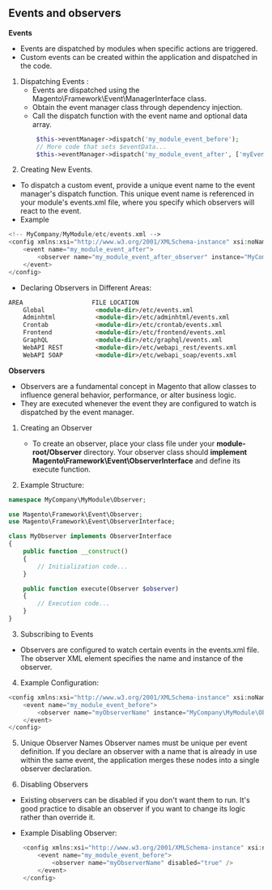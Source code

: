 ## Events and observers

**Events** 
- Events are dispatched by modules when specific actions are triggered.
- Custom events can be created within the application and dispatched in the code.

1. Dispatching Events :
    - Events are dispatched using the Magento\Framework\Event\ManagerInterface class.
    - Obtain the event manager class through dependency injection.
    - Call the dispatch function with the event name and optional data array.
       ```php
        $this->eventManager->dispatch('my_module_event_before'); 
        // More code that sets $eventData...
        $this->eventManager->dispatch('my_module_event_after', ['myEventData' => $eventData]);
       ```
2. Creating New Events.
- To dispatch a custom event, provide a unique event name to the event manager's dispatch function. This unique event name is referenced in your module's events.xml file, where you specify which observers will react to the event.
- Example 
```php
<!-- MyCompany/MyModule/etc/events.xml -->
<config xmlns:xsi="http://www.w3.org/2001/XMLSchema-instance" xsi:noNamespaceSchemaLocation="urn:magento:framework:Event/etc/events.xsd">
    <event name="my_module_event_after">
        <observer name="my_module_event_after_observer" instance="MyCompany\MyModule\Observer\MyEvent"/>
    </event>
</config>
```
- Declaring Observers in Different Areas:
```markdown
AREA	               FILE LOCATION
    Global	            <module-dir>/etc/events.xml
    Adminhtml	        <module-dir>/etc/adminhtml/events.xml
    Crontab	            <module-dir>/etc/crontab/events.xml
    Frontend	        <module-dir>/etc/frontend/events.xml
    GraphQL	            <module-dir>/etc/graphql/events.xml
    WebAPI REST	        <module-dir>/etc/webapi_rest/events.xml
    WebAPI SOAP	        <module-dir>/etc/webapi_soap/events.xml
```
**Observers** 
- Observers are a fundamental concept in Magento that allow classes to influence general behavior, performance, or alter business logic. 
- They are executed whenever the event they are configured to watch is dispatched by the event manager.
1. Creating an Observer
    - To create an observer, place your class file under your  **module-root/Observer** directory. Your observer class should **implement Magento\Framework\Event\ObserverInterface** and define its execute function.

2. Example Structure:

```php
namespace MyCompany\MyModule\Observer;

use Magento\Framework\Event\Observer;
use Magento\Framework\Event\ObserverInterface;

class MyObserver implements ObserverInterface
{
    public function __construct()
    {
        // Initialization code...
    }

    public function execute(Observer $observer)
    {
        // Execution code...
    }
}
```
3. Subscribing to Events
 - Observers are configured to watch certain events in the events.xml file. The observer XML element specifies the name and instance of the observer.

4. Example Configuration:
 
```php
<config xmlns:xsi="http://www.w3.org/2001/XMLSchema-instance" xsi:noNamespaceSchemaLocation="urn:magento:framework:Event/etc/events.xsd">
    <event name="my_module_event_before">
        <observer name="myObserverName" instance="MyCompany\MyModule\Observer\MyObserver" />
    </event>
</config>
```
5. Unique Observer Names
Observer names must be unique per event definition. If you declare an observer with a name that is already in use within the same event, the application merges these nodes into a single observer declaration.

6. Disabling Observers
 - Existing observers can be disabled if you don't want them to run. It's good practice to disable an observer if you want to change its logic rather than override it.

 - Example Disabling Observer:

```php
    <config xmlns:xsi="http://www.w3.org/2001/XMLSchema-instance" xsi:noNamespaceSchemaLocation="urn:magento:framework:Event/etc/events.xsd">
        <event name="my_module_event_before">
            <observer name="myObserverName" disabled="true" />
        </event>
    </config>
```
